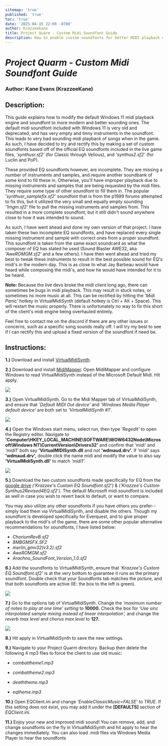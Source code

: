 ```yaml
---
sitemap: 'true'
published: 'true'
toc: 'true'
date: '2025-04-15 22:00 -0700'
author: Krazzeekane
title: Project Quarm - Custom Midi Soundfont Guide
description: How to enable custom soundfonts for better MIDI playback of in game music
---
```

# *Project Quarm - Custom Midi Soundfont Guide*
### Author: Kane Evans (KrazzeeKane)



## Description:  

This guide explains how to modify the default Windows 11 midi playback engine and soundfont to more modern and better sounding ones. The default midi soundfont included with Windows 11 is very old and deprecated, and has very empty and tinny instruments in the soundfont. This leads to very bad sounding midi playback of songs when in the game. As such, I have decided to try and rectify this by making a set of custom soundfonts based off of the official EQ soundfonts included in the live game files, _'synthusr.sf2'_ (for Classic through Velious), and _'synthus2.sf2'_ (for Luclin and PoP).

These provided EQ soundfonts however, are incomplete. They are missing a number of instruments and samples, and require another soundbank of some kind to fill these in. Otherwise, you'll have improper playback due to missing instruments and samples that are being requested by the midi files. They require some type of other soundfont to fill them in. The popular _'synthusr_samplefix.sf2'_ soundfont that is from the p1999 forums attempted to fix this, but it utilized the very small and equally empty sounding _'1mgm.sf2'_ file to pull the missing instruments and samples from. This resulted in a more complete soundfont, but it still didn't sound anywhere close to how it was intended to sound.

As such, I have went ahead and done my own version of that project. I have taken these two incomplete EQ soundfonts, and have replaced every single missing instrument and sample with correct ones from a proper soundfont. This soundfont is taken from the same exact soundcard as what the composer of EQ has stated he used (Sound Blaster AWE32, aka _'AweROMGM.sf2'_ and a few others). I have then went ahead and tried my best to tweak these instruments to result in the best possible sound for EQ's midi's in the modern day. This is as close to what Jay Barbeau would have heard while composing the midi's, and how he would have intended for it to be heard.

**Note:** Because the live devs broke the midi client long ago, there can sometimes be bugs in midi playback. This may result in stuck notes, or sometimes no more music at all. This can be rectified by hitting the _'Midi Panic'_ hotkey in VirtualMidiSynth (default hotkey is Ctrl + Alt + Space). This will restart the music properly. There is unfortunately no way to fix this short of the client's midi engine being overhauled entirely.

Feel free to contact me on the discord if there are any other issues or concerns, such as a specific song sounds really off. I will try my best to see if I can rectify this and upload a fixed version of the soundfont if need be.

## Instructions:

**1.)** Download and install [VirtualMidiSynth](https://coolsoft.altervista.org/en/virtualmidisynth).



**2.)** Download and install [MidiMapper](https://coolsoft.altervista.org/en/midimapper). Open MidiMapper and configure Windows to read VirtualMidiSynth instead of the Microsoft Default Midi. Hit apply.

![](https://lh7-rt.googleusercontent.com/docsz/AD_4nXfFMN8WRZqS8WKcgOyZqykSaark_MZcOqF7O-BegxdWw6ShjVbxv1DgBuuIj5TMsjnv9TtnmrphhLljnLH_pRaZxFRCYqcwYaAwnzRkEYFSeAnk7mepzC20rWkDIvoMtuM2AhnZYw?key=Esan8fglBtBeqHb8v5yKpbuC)



**3.)** Open VirtualMidiSynth. Go to the Midi Mapper tab of VirtualMidiSynth, and ensure that '_Default MIDI Out device'_ and _'Windows Media Player default device'_ are both set to _'VirtualMidiSynth #1'_.

![](https://lh7-rt.googleusercontent.com/docsz/AD_4nXe41SxgA5K1BTqFyaWdR1HFi_H0UOxoN2OSMYOGrflfAQD_8PaKV0Cvo9c_rt8rw7tK08E6tnkXIp3RcjxawdaIkvURKyLUa59k46ARqISD83kSbJ3X6EwFZehTfFXUQzZKPp0T?key=Esan8fglBtBeqHb8v5yKpbuC)

**4.)** Open the Windows start menu, select run, then type _'Regedit'_ to open the Registry editor. Navigate to **'Computer\HKEY_LOCAL_MACHINE\SOFTWARE\WOW6432Node\Microsoft\Windows NT\CurrentVersion\Drivers32'** and confirm that _'midi'_ and _'midi1'_ both say **'VirtualMIDISynth.dll** and *not* **'wdmaud.drv'.** If _'midi'_ says **'wdmaud.drv',** double click the name midi and modify the value to also say **'VirtualMidiSynth.dll'** to match _'midi1'._

![](https://lh7-rt.googleusercontent.com/docsz/AD_4nXfPOWnKLLUpOgrNQ4ebaJkxIuvs9dCrSQ9NUIjSt5_beazRbKbJ5_DD7hfvCw-3asAlEQYD_zHqMjN2Rr1wf71A0tGfTHZYAJGYaSEKpdV3K_mjhW_u4TzCNu1Aa1Z1LcDIj8Zy?key=Esan8fglBtBeqHb8v5yKpbuC)

**5.)** Download the two custom soundfonts made specifically for EQ from the [google drive](https://drive.google.com/drive/folders/176J0xF5a-psg9jd6KxVQnJ0lt_VO-uBU?usp=sharing) _('Krazzee's Custom EQ Soundfont.sf2')_ & (_'Krazzee's Custom Synthus2Revised4EQ.sf2')._ The default Microsoft midi soundfont is included as well in case you wish to revert back to default, or want to compare.

You may also utilize any other soundfonts if you have others you prefer--simply load them via VirtualMidiSynth, and disable the others. Though my soundfont is developed specifically for Everquest, and to give proper playback to the midi's of the game, there are some other popular alternative recommendations for soundfonts, I have listed below:

- _ChoriumRevB.sf2_
- _8MBGMSFX.SF2_
- _merlin_gmv32(v3.2).sf2_
- _AweROMGM.sf2_
- _Arachno_SoundFont_Version_1.0.sf2_


**6.)** Add the soundfonts to VirtualMidiSynth, ensure that _'Krazzee's Custom EQ Soundfont.sf2'_ is at the very bottom to guarantee it runs as the primary soundfont. Double check that your Soundfonts tab matches the picture, and that both soundfonts are active (IE: the box to the left is green).

![](https://lh7-rt.googleusercontent.com/docsz/AD_4nXd79_MzCoWi35CPBgkYQyqUhD8LBHMQjEe74pmDpzcK-XzcMTTZ4g0cMe7Nnh7Y_WGGvVUjeLi30oOeQvR7-wWpOt2iPaLp0RvjfnB2llRUM0cqwEem2PG-sEoNRZGgidFn8fcPzQ?key=Esan8fglBtBeqHb8v5yKpbuC)

**7.)** Go to the options tab of VirtualMidiSynth. Change the _'maximum number of notes to play at one time' setting_ to **10000.** Check the box for _'Use sinc interpolated sample mixing instead of linear interpolation',_ and change the _reverb max level_ and _chorus max level_ to **127.**

![](https://lh7-rt.googleusercontent.com/docsz/AD_4nXfRzyyU-v8iypNBZ2SFg-hpQ1yMenmLhkvnE3ADSrcMm0euQwZkjyEASxmgfXEvaazvF8O8G1IjgbL6u8MzA3oegAw908fb2uPtmdPxa0t5qg095mV3jU-k35K4V-4zuXTYPQW0?key=Esan8fglBtBeqHb8v5yKpbuC)

**8.)** Hit apply in VirtualMidiSynth to save the new settings.

**9.)** Navigate to your Project Quarm directory. Backup then delete the following 4 mp3 files to force the client to use old music:

-   _combattheme1.mp3_

-   _combattheme2.mp3_

-   _deaththeme.mp3_

-   _eqtheme.mp3_

**10.)** Open EQClient.ini and change _'EnableClassicMusic=FALSE'_ to _TRUE._ If this setting does not exist, you may add it under the **[DEFAULTS]** section of _EQClient.ini._

**11.)** Enjoy your new and improved midi sound! You can remove, add, and change soundfonts on the fly in VirtualMidiSynth and hit apply to hear the changes immediately. You can also load .midi files via Windows Media Player to hear the soundfonts